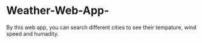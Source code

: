 # Weather-Web-App-
By this web app, you can search different cities to see their tempature, wind speed and humadity.
